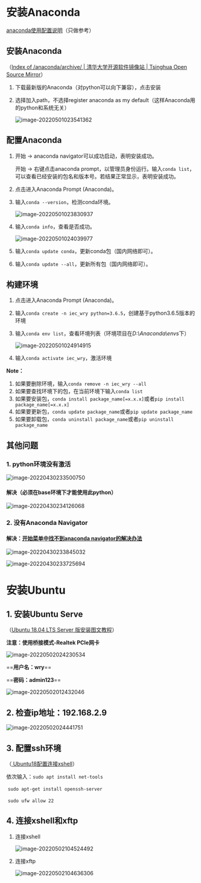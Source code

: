 #  安装Anaconda

[anaconda使用配置说明](https://zhuanlan.zhihu.com/p/58541621)（只做参考）

## 安装Anaconda

（[Index of /anaconda/archive/ | 清华大学开源软件镜像站 | Tsinghua Open Source Mirror](https://mirrors.tuna.tsinghua.edu.cn/anaconda/archive/)）

1. 下载最新版的Anaconda（对python可以向下兼容），点击安装

2. 选择加入path，不选择register anaconda as my default（这样Anaconda用的python和系统无关）

   ![image-20220501023541362](pic/image-20220501023541362.png)

## 配置Anaconda

1. 开始 -> anaconda navigator可以成功启动，表明安装成功。

   开始 -> 右键点击anaconda prompt，以管理员身份运行。输入`conda list`，可以查看已经安装的包名和版本号。若结果正常显示，表明安装成功。

2. 点击进入Anaconda Prompt (Anaconda)。

3. 输入`conda --version`，检测conda环境。

   ![image-20220501023830937](pic/image-20220501023830937.png)

4. 输入`conda info`，查看是否成功。

   ![image-20220501024039977](pic/image-20220501024039977.png)

5. 输入`conda update conda`，更新conda包（国内网络即可）。

6. 输入`conda update --all`，更新所有包（国内网络即可）。

 

## 构建环境

1. 点击进入Anaconda Prompt (Anaconda)。

2. 输入`conda create -n iec_wry python=3.6.5`，创建基于python3.6.5版本的环境

3. 输入`conda env list`，查看环境列表（环境项目在*D:\Anaconda\envs*下）

   ![image-20220501024914915](pic/image-20220501024914915.png)

4. 输入`conda activate iec_wry`，激活环境



**Note：**

1. 如果要删除环境，输入`conda remove -n iec_wry --all`
2. 如果要查找环境下的包，在当前环境下输入`conda list`
3. 如果要安装包，`conda install package_name[=x.x.x]`或者`pip install package_name[=x.x.x]`
4. 如果要更新包，`conda update package_name`或者`pip update package_name`
5. 如果要卸载包，`conda uninstall package_name`或者`pip uninstall package_name`



## 其他问题

### 1. python环境没有激活

<img src="pic/image-20220430233500750.png" alt="image-20220430233500750"  />

#### 解决（必须在base环境下才能使用此python）

![image-20220430234126068](pic/image-20220430234126068.png)



### 2. 没有Anaconda Navigator

#### 解决：[开始菜单中找不到anaconda navigator的解决办法](https://blog.csdn.net/qq_39530754/article/details/120693732)

![image-20220430233845032](pic/image-20220430233845032.png)

![image-20220430233725694](pic/image-20220430233725694.png)





# 安装Ubuntu

## 1. 安装Ubuntu Serve

（[Ubuntu 18.04 LTS Server 版安装图文教程](https://blog.csdn.net/hhd1988/article/details/122552698)）

**注意：使用桥接模式-Realtek PCIe网卡**

![image-20220502024230534](pic/image-20220502024230534.png)



==**用户名：wry**==

==**密码：admin123**==

![image-20220502012432046](pic/image-20220502012432046.png)



## 2. 检查ip地址：192.168.2.9

![image-20220502024441751](pic/image-20220502024441751.png)



## 3. 配置ssh环境

（[ Ubuntu18配置连接xshell](https://blog.csdn.net/weixin_44246836/article/details/122894088)）

依次输入：`sudo apt install net-tools`		

​						`sudo apt-get install openssh-server`

​					   `sudo ufw allow 22`



## 4. 连接xshell和xftp

1. 连接xshell

   ![image-20220502104524492](pic/image-20220502104524492.png)

2. 连接xftp

   ![image-20220502104636306](pic/image-20220502104636306.png)

